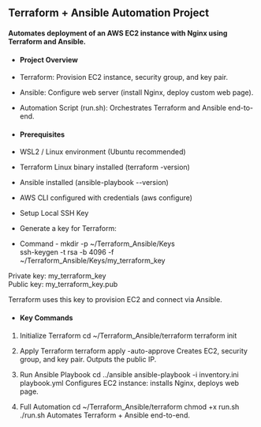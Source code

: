 ## Terraform + Ansible Automation Project
#### Automates deployment of an AWS EC2 instance with Nginx using Terraform and Ansible.

- #### Project Overview

- Terraform: Provision EC2 instance, security group, and key pair.

- Ansible: Configure web server (install Nginx, deploy custom web page).

- Automation Script (run.sh): Orchestrates Terraform and Ansible end-to-end.

- #### Prerequisites

- WSL2 / Linux environment (Ubuntu recommended)

- Terraform Linux binary installed (terraform -version)

- Ansible installed (ansible-playbook --version)

- AWS CLI configured with credentials (aws configure)

- Setup Local SSH Key

- Generate a key for Terraform:

- Command - mkdir -p ~/Terraform_Ansible/Keys  
            ssh-keygen -t rsa -b 4096 -f ~/Terraform_Ansible/Keys/my_terraform_key

Private key: my_terraform_key  
Public key: my_terraform_key.pub

Terraform uses this key to provision EC2 and connect via Ansible.

- #### Key Commands
1. Initialize Terraform
cd ~/Terraform_Ansible/terraform
terraform init

2. Apply Terraform
terraform apply -auto-approve
Creates EC2, security group, and key pair.
Outputs the public IP.

3. Run Ansible Playbook
cd ../ansible
ansible-playbook -i inventory.ini playbook.yml
Configures EC2 instance: installs Nginx, deploys web page.

4. Full Automation
cd ~/Terraform_Ansible/terraform
chmod +x run.sh
./run.sh
Automates Terraform + Ansible end-to-end.
